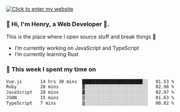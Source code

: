 [![Click to enter my website](https://github.com/zh30/zh30/assets/7930156/bb82b0df-3fb8-4136-8522-734cd2b27f6a)](https://blog.zhanghe.dev) 

### 👋 Hi, I'm Henry, a Web Developer 🚀.

This is the place where I open source stuff and break things :rofl:

- I’m currently working on JavaScript and TypeScript
- I’m currently learning Rust

### 💪 This week I spent my time on

<!--START_SECTION:waka-->

```txt
Vue.js       14 hrs 30 mins  ███████████████████████░░   91.53 %
Ruby         28 mins         ▓░░░░░░░░░░░░░░░░░░░░░░░░   02.98 %
JavaScript   28 mins         ▓░░░░░░░░░░░░░░░░░░░░░░░░   02.97 %
JSON         15 mins         ▒░░░░░░░░░░░░░░░░░░░░░░░░   01.63 %
TypeScript   7 mins          ▒░░░░░░░░░░░░░░░░░░░░░░░░   00.82 %
```

<!--END_SECTION:waka-->
